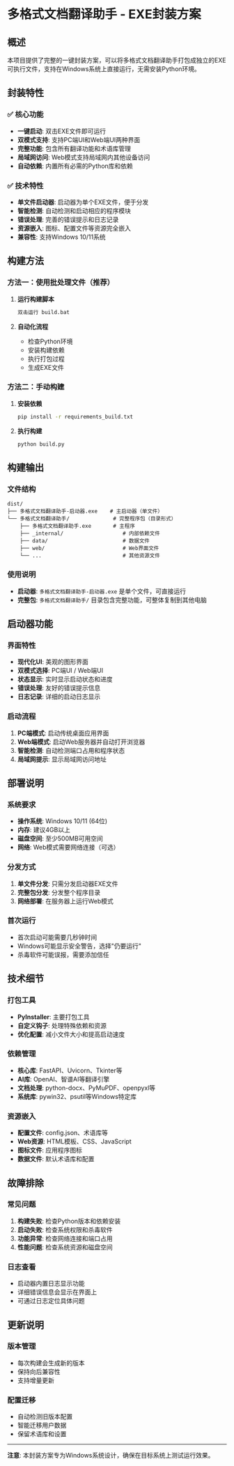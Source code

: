 # 多格式文档翻译助手 - EXE封装方案

## 概述

本项目提供了完整的一键封装方案，可以将多格式文档翻译助手打包成独立的EXE可执行文件，支持在Windows系统上直接运行，无需安装Python环境。

## 封装特性

### ✅ 核心功能
- **一键启动**: 双击EXE文件即可运行
- **双模式支持**: 支持PC端UI和Web端UI两种界面
- **完整功能**: 包含所有翻译功能和术语库管理
- **局域网访问**: Web模式支持局域网内其他设备访问
- **自动依赖**: 内置所有必需的Python库和依赖

### ✅ 技术特性
- **单文件启动器**: 启动器为单个EXE文件，便于分发
- **智能检测**: 自动检测和启动相应的程序模块
- **错误处理**: 完善的错误提示和日志记录
- **资源嵌入**: 图标、配置文件等资源完全嵌入
- **兼容性**: 支持Windows 10/11系统

## 构建方法

### 方法一：使用批处理文件（推荐）

1. **运行构建脚本**
   ```bash
   双击运行 build.bat
   ```

2. **自动化流程**
   - 检查Python环境
   - 安装构建依赖
   - 执行打包过程
   - 生成EXE文件

### 方法二：手动构建

1. **安装依赖**
   ```bash
   pip install -r requirements_build.txt
   ```

2. **执行构建**
   ```bash
   python build.py
   ```

## 构建输出

### 文件结构
```
dist/
├── 多格式文档翻译助手-启动器.exe    # 主启动器（单文件）
└── 多格式文档翻译助手/              # 完整程序包（目录形式）
    ├── 多格式文档翻译助手.exe       # 主程序
    ├── _internal/                   # 内部依赖文件
    ├── data/                        # 数据文件
    ├── web/                         # Web界面文件
    └── ...                          # 其他资源文件
```

### 使用说明
- **启动器**: `多格式文档翻译助手-启动器.exe` 是单个文件，可直接运行
- **完整包**: `多格式文档翻译助手/` 目录包含完整功能，可整体复制到其他电脑

## 启动器功能

### 界面特性
- **现代化UI**: 美观的图形界面
- **双模式选择**: PC端UI / Web端UI
- **状态显示**: 实时显示启动状态和进度
- **错误处理**: 友好的错误提示信息
- **日志记录**: 详细的启动日志显示

### 启动流程
1. **PC端模式**: 启动传统桌面应用界面
2. **Web端模式**: 启动Web服务器并自动打开浏览器
3. **智能检测**: 自动检测端口占用和程序状态
4. **局域网提示**: 显示局域网访问地址

## 部署说明

### 系统要求
- **操作系统**: Windows 10/11 (64位)
- **内存**: 建议4GB以上
- **磁盘空间**: 至少500MB可用空间
- **网络**: Web模式需要网络连接（可选）

### 分发方式
1. **单文件分发**: 只需分发启动器EXE文件
2. **完整包分发**: 分发整个程序目录
3. **网络部署**: 在服务器上运行Web模式

### 首次运行
- 首次启动可能需要几秒钟时间
- Windows可能显示安全警告，选择"仍要运行"
- 杀毒软件可能误报，需要添加信任

## 技术细节

### 打包工具
- **PyInstaller**: 主要打包工具
- **自定义钩子**: 处理特殊依赖和资源
- **优化配置**: 减小文件大小和提高启动速度

### 依赖管理
- **核心库**: FastAPI、Uvicorn、Tkinter等
- **AI库**: OpenAI、智谱AI等翻译引擎
- **文档处理**: python-docx、PyMuPDF、openpyxl等
- **系统库**: pywin32、psutil等Windows特定库

### 资源嵌入
- **配置文件**: config.json、术语库等
- **Web资源**: HTML模板、CSS、JavaScript
- **图标文件**: 应用程序图标
- **数据文件**: 默认术语库和配置

## 故障排除

### 常见问题
1. **构建失败**: 检查Python版本和依赖安装
2. **启动失败**: 检查系统权限和杀毒软件
3. **功能异常**: 检查网络连接和端口占用
4. **性能问题**: 检查系统资源和磁盘空间

### 日志查看
- 启动器内置日志显示功能
- 详细错误信息会显示在界面上
- 可通过日志定位具体问题

## 更新说明

### 版本管理
- 每次构建会生成新的版本
- 保持向后兼容性
- 支持增量更新

### 配置迁移
- 自动检测旧版本配置
- 智能迁移用户数据
- 保留术语库和设置

---

**注意**: 本封装方案专为Windows系统设计，确保在目标系统上测试运行效果。
